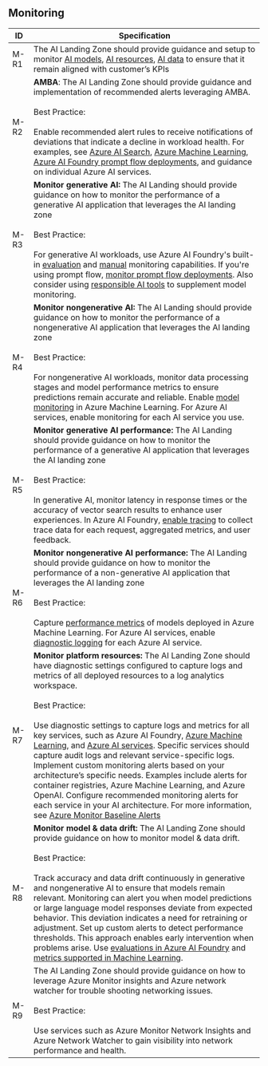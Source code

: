 ## Monitoring

| ID   | Specification |
|------|--------------|
| M-R1 | The AI Landing Zone should provide guidance and setup to monitor [AI models](https://learn.microsoft.com/en-us/azure/cloud-adoption-framework/scenarios/ai/platform/management#manage-ai-models), [AI resources](https://learn.microsoft.com/en-us/azure/cloud-adoption-framework/scenarios/ai/platform/management#manage-ai-operations), [AI data](https://learn.microsoft.com/en-us/azure/cloud-adoption-framework/scenarios/ai/platform/management#manage-ai-data) to ensure that it remain aligned with customer’s KPIs |
| M-R2 | **AMBA**: The AI Landing Zone should provide guidance and implementation of recommended alerts leveraging AMBA.<br><br>Best Practice:<br><br>Enable recommended alert rules to receive notifications of deviations that indicate a decline in workload health. For examples, see [Azure AI Search](https://learn.microsoft.com/en-us/azure/search/monitor-azure-cognitive-search#azure-ai-search-alert-rules), [Azure Machine Learning](https://learn.microsoft.com/en-us/azure/machine-learning/monitor-azure-machine-learning), [Azure AI Foundry prompt flow deployments](https://learn.microsoft.com/en-us/azure/ai-studio/how-to/monitor-quality-safety?tabs=azure-studio), and guidance on individual Azure AI services. |
| M-R3 | **Monitor generative AI:** The AI Landing should provide guidance on how to monitor the performance of a generative AI application that leverages the AI landing zone<br><br>Best Practice:<br><br>For generative AI workloads, use Azure AI Foundry's built-in [evaluation](https://learn.microsoft.com/en-us/azure/ai-studio/concepts/evaluation-metrics-built-in) and [manual](https://learn.microsoft.com/en-us/azure/ai-studio/how-to/evaluate-prompts-playground) monitoring capabilities. If you're using prompt flow, [monitor prompt flow deployments](https://learn.microsoft.com/en-us/azure/ai-studio/how-to/develop/trace-production-sdk). Also consider using [responsible AI tools](https://github.com/microsoft/responsible-ai-toolbox#introducing-responsible-ai-dashboard) to supplement model monitoring. |
| M-R4 | **Monitor nongenerative AI:** The AI Landing should provide guidance on how to monitor the performance of a nongenerative AI application that leverages the AI landing zone<br><br>Best Practice:<br><br>For nongenerative AI workloads, monitor data processing stages and model performance metrics to ensure predictions remain accurate and reliable. Enable [model monitoring](https://learn.microsoft.com/en-us/azure/machine-learning/concept-model-monitoring) in Azure Machine Learning. For Azure AI services, enable monitoring for each AI service you use. |
| M-R5 | **Monitor generative AI performance:** The AI Landing should provide guidance on how to monitor the performance of a generative AI application that leverages the AI landing zone<br><br>Best Practice:<br><br>In generative AI, monitor latency in response times or the accuracy of vector search results to enhance user experiences. In Azure AI Foundry, [enable tracing](https://learn.microsoft.com/en-us/azure/ai-studio/how-to/develop/trace-local-sdk) to collect trace data for each request, aggregated metrics, and user feedback. |
| M-R6 | **Monitor nongenerative AI performance:** The AI Landing should provide guidance on how to monitor the performance of a non-generative AI application that leverages the AI landing zone<br><br>Best Practice:<br><br>Capture [performance metrics](https://learn.microsoft.com/en-us/azure/machine-learning/how-to-monitor-model-performance#set-up-model-performance-monitoring) of models deployed in Azure Machine Learning. For Azure AI services, enable [diagnostic logging](https://learn.microsoft.com/en-us/azure/ai-services/diagnostic-logging) for each Azure AI service. |
| M-R7 | **Monitor platform resources:** The AI Landing Zone should have diagnostic settings configured to capture logs and metrics of all deployed resources to a log analytics workspace.<br><br>Best Practice:<br><br>Use diagnostic settings to capture logs and metrics for all key services, such as Azure AI Foundry, [Azure Machine Learning](https://learn.microsoft.com/en-us/azure/machine-learning/monitor-azure-machine-learning), and [Azure AI services](https://learn.microsoft.com/en-us/azure/ai-services/diagnostic-logging). Specific services should capture audit logs and relevant service-specific logs. Implement custom monitoring alerts based on your architecture’s specific needs. Examples include alerts for container registries, Azure Machine Learning, and Azure OpenAI. Configure recommended monitoring alerts for each service in your AI architecture. For more information, see [Azure Monitor Baseline Alerts](https://azure.github.io/azure-monitor-baseline-alerts/patterns/artificial-intelligence/) |
| M-R8 | **Monitor model & data drift:** The AI Landing Zone should provide guidance on how to monitor model & data drift.<br><br>Best Practice:<br><br>Track accuracy and data drift continuously in generative and nongenerative AI to ensure that models remain relevant. Monitoring can alert you when model predictions or large language model responses deviate from expected behavior. This deviation indicates a need for retraining or adjustment. Set up custom alerts to detect performance thresholds. This approach enables early intervention when problems arise. Use [evaluations in Azure AI Foundry](https://learn.microsoft.com/en-us/azure/ai-studio/concepts/evaluation-approach-gen-ai) and [metrics supported in Machine Learning](https://learn.microsoft.com/en-us/azure/machine-learning/concept-model-monitoring). |
| M-R9 | The AI Landing Zone should provide guidance on how to leverage Azure Monitor insights and Azure network watcher for trouble shooting networking issues.<br><br>Best Practice:<br><br>Use services such as Azure Monitor Network Insights and Azure Network Watcher to gain visibility into network performance and health. |

